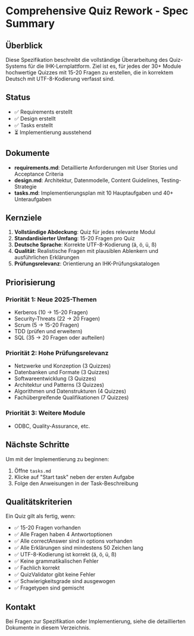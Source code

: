 # Comprehensive Quiz Rework - Spec Summary

## Überblick

Diese Spezifikation beschreibt die vollständige Überarbeitung des Quiz-Systems für die IHK-Lernplattform. Ziel ist es, für jedes der 30+ Module hochwertige Quizzes mit 15-20 Fragen zu erstellen, die in korrektem Deutsch mit UTF-8-Kodierung verfasst sind.

## Status

- ✅ Requirements erstellt
- ✅ Design erstellt
- ✅ Tasks erstellt
- ⏳ Implementierung ausstehend

## Dokumente

- **requirements.md**: Detaillierte Anforderungen mit User Stories und Acceptance Criteria
- **design.md**: Architektur, Datenmodelle, Content Guidelines, Testing-Strategie
- **tasks.md**: Implementierungsplan mit 10 Hauptaufgaben und 40+ Unteraufgaben

## Kernziele

1. **Vollständige Abdeckung**: Quiz für jedes relevante Modul
2. **Standardisierter Umfang**: 15-20 Fragen pro Quiz
3. **Deutsche Sprache**: Korrekte UTF-8-Kodierung (ä, ö, ü, ß)
4. **Qualität**: Realistische Fragen mit plausiblen Ablenkern und ausführlichen Erklärungen
5. **Prüfungsrelevanz**: Orientierung an IHK-Prüfungskatalogen

## Priorisierung

### Priorität 1: Neue 2025-Themen

- Kerberos (10 → 15-20 Fragen)
- Security-Threats (22 → 20 Fragen)
- Scrum (5 → 15-20 Fragen)
- TDD (prüfen und erweitern)
- SQL (35 → 20 Fragen oder aufteilen)

### Priorität 2: Hohe Prüfungsrelevanz

- Netzwerke und Konzeption (3 Quizzes)
- Datenbanken und Formate (3 Quizzes)
- Softwareentwicklung (3 Quizzes)
- Architektur und Patterns (3 Quizzes)
- Algorithmen und Datenstrukturen (4 Quizzes)
- Fachübergreifende Qualifikationen (7 Quizzes)

### Priorität 3: Weitere Module

- ODBC, Quality-Assurance, etc.

## Nächste Schritte

Um mit der Implementierung zu beginnen:

1. Öffne `tasks.md`
2. Klicke auf "Start task" neben der ersten Aufgabe
3. Folge den Anweisungen in der Task-Beschreibung

## Qualitätskriterien

Ein Quiz gilt als fertig, wenn:

- ✅ 15-20 Fragen vorhanden
- ✅ Alle Fragen haben 4 Antwortoptionen
- ✅ Alle correctAnswer sind in options vorhanden
- ✅ Alle Erklärungen sind mindestens 50 Zeichen lang
- ✅ UTF-8-Kodierung ist korrekt (ä, ö, ü, ß)
- ✅ Keine grammatikalischen Fehler
- ✅ Fachlich korrekt
- ✅ QuizValidator gibt keine Fehler
- ✅ Schwierigkeitsgrade sind ausgewogen
- ✅ Fragetypen sind gemischt

## Kontakt

Bei Fragen zur Spezifikation oder Implementierung, siehe die detaillierten Dokumente in diesem Verzeichnis.
